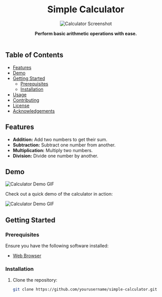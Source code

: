 <h1 align="center">Simple Calculator</h1>

<p align="center">
  <img src="calculator-screenshot.png" alt="Calculator Screenshot">
</p>

<div align="center">
  <strong>Perform basic arithmetic operations with ease.</strong>
</div>

<br>

## Table of Contents

- [Features](#features)
- [Demo](#demo)
- [Getting Started](#getting-started)
  - [Prerequisites](#prerequisites)
  - [Installation](#installation)
- [Usage](#usage)
- [Contributing](#contributing)
- [License](#license)
- [Acknowledgements](#acknowledgements)

## Features

- **Addition:** Add two numbers to get their sum.
- **Subtraction:** Subtract one number from another.
- **Multiplication:** Multiply two numbers.
- **Division:** Divide one number by another.

## Demo

![Calculator Demo GIF](calculator-demo.gif)

Check out a quick demo of the calculator in action:

![Calculator Demo GIF](https://media.giphy.com/media/your-demo-gif-link-here.gif)

## Getting Started

### Prerequisites

Ensure you have the following software installed:

- [Web Browser](https://www.google.com/chrome/)

### Installation

1. Clone the repository:

   ```sh
   git clone https://github.com/yourusername/simple-calculator.git
